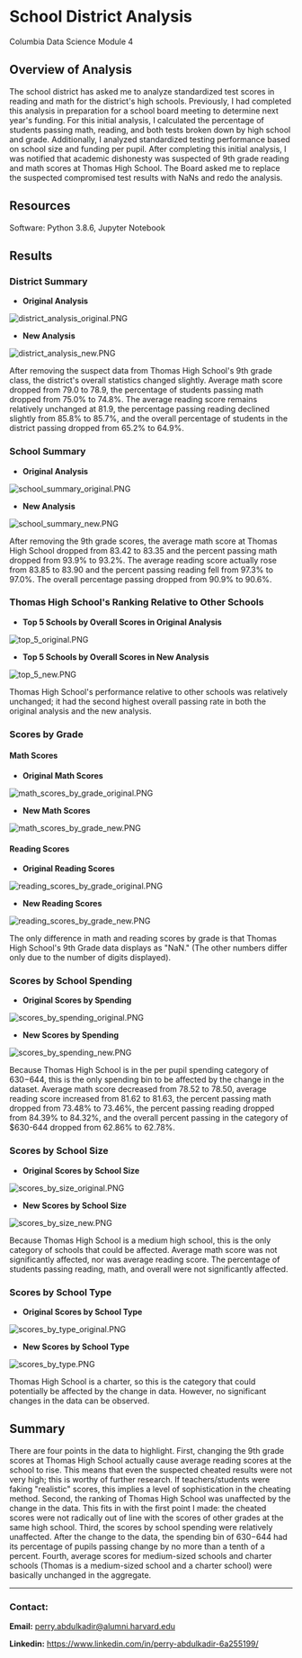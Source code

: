 # School District Analysis
Columbia Data Science Module 4
## Overview of Analysis

The school district has asked me to analyze standardized test scores in reading and math for the district's high schools. Previously, I had completed this analysis in preparation for a school board meeting to determine next year's funding. For this initial analysis, I calculated the percentage of students passing math, reading, and both tests broken down by high school and grade. Additionally, I analyzed standardized testing performance based on school size and funding per pupil. After completing this initial analysis, I was notified that academic dishonesty was suspected of 9th grade reading and math scores at Thomas High School. The Board asked me to replace the suspected compromised test results with NaNs and redo the analysis.

## Resources
Software: Python 3.8.6, Jupyter Notebook

## Results

### District Summary
* **Original Analysis**

![district_analysis_original.PNG](Resources/district_analysis_original.PNG) 

* **New Analysis**

![district_analysis_new.PNG](Resources/district_analysis_new.PNG) 

After removing the suspect data from Thomas High School's 9th grade class, the district's overall statistics changed slightly. Average math score dropped from 79.0 to 78.9, the percentage of students passing math dropped from 75.0% to 74.8%. The average reading score remains relatively unchanged at 81.9, the percentage passing reading declined slightly from 85.8% to 85.7%, and the overall percentage of students in the district passing dropped from 65.2% to 64.9%.

### School Summary
* **Original Analysis**

![school_summary_original.PNG](Resources/school_summary_original.PNG) 

* **New Analysis**

![school_summary_new.PNG](Resources/school_summary_new.PNG) 

After removing the 9th grade scores, the average math score at Thomas High School dropped from 83.42 to 83.35 and the percent passing math dropped from 93.9% to 93.2%. The average reading score actually rose from 83.85 to 83.90 and the percent passing reading fell from 97.3% to 97.0%. The overall percentage passing dropped from 90.9% to 90.6%.

### Thomas High School's Ranking Relative to Other Schools

* **Top 5 Schools by Overall Scores in Original Analysis**

![top_5_original.PNG](Resources/top_5_original.PNG) 

* **Top 5 Schools by Overall Scores in New Analysis**

![top_5_new.PNG](Resources/top_5_new.PNG) 

Thomas High School's performance relative to other schools was relatively unchanged; it had the second highest overall passing rate in both the original analysis and the new analysis.

### Scores by Grade

#### Math Scores

* **Original Math Scores**

![math_scores_by_grade_original.PNG](Resources/math_scores_by_grade_original.PNG) 

* **New Math Scores**

![math_scores_by_grade_new.PNG](Resources/math_scores_by_grade_new.PNG) 

#### Reading Scores

* **Original Reading Scores**

![reading_scores_by_grade_original.PNG](Resources/reading_scores_by_grade_original.PNG)

* **New Reading Scores**

![reading_scores_by_grade_new.PNG](Resources/reading_scores_by_grade_new.PNG)  

The only difference in math and reading scores by grade is that Thomas High School's 9th Grade data displays as "NaN." (The other numbers differ only due to the number of digits displayed).

### Scores by School Spending
* **Original Scores by Spending**

![scores_by_spending_original.PNG](Resources/scores_by_spending_original.PNG)  

* **New Scores by Spending**

![scores_by_spending_new.PNG](Resources/scores_by_spending_new.PNG)  

Because Thomas High School is in the per pupil spending category of $630-$644, this is the only spending bin to be affected by the change in the dataset. Average math score decreased from 78.52 to 78.50, average reading score increased from 81.62 to 81.63, the percent passing math dropped from 73.48% to 73.46%, the percent passing reading dropped from 84.39% to 84.32%, and the overall percent passing in the category of $630-644 dropped from 62.86% to 62.78%.

### Scores by School Size

* **Original Scores by School Size**

![scores_by_size_original.PNG](Resources/scores_by_size_original.PNG)  

* **New Scores by School Size**

![scores_by_size_new.PNG](Resources/scores_by_size_new.PNG) 

Because Thomas High School is a medium high school, this is the only category of schools that could be affected. Average math score was not significantly affected, nor was average reading score. The percentage of students passing reading, math, and overall were not significantly affected.

### Scores by School Type

* **Original Scores by School Type**

![scores_by_type_original.PNG](Resources/scores_by_type_original.PNG)  

* **New Scores by School Type**

![scores_by_type.PNG](Resources/scores_by_type.PNG)  

Thomas High School is a charter, so this is the category that could potentially be affected by the change in data. However, no significant changes in the data can be observed. 


## Summary
There are four points in the data to highlight. First, changing the 9th grade scores at Thomas High School actually cause average reading scores at the school to rise. This means that even the suspected cheated results were not very high; this is worthy of further research. If teachers/students were faking "realistic" scores, this implies a level of sophistication in the cheating method. Second, the ranking of Thomas High School was unaffected by the change in the data. This fits in with the first point I made: the cheated scores were not radically out of line with the scores of other grades at the same high school. Third, the scores by school spending were relatively unaffected. After the change to the data, the spending bin of $630-$644 had its percentage of pupils passing change by no more than a tenth of a percent. Fourth, average scores for medium-sized schools and charter schools (Thomas is a medium-sized school and a charter school) were basically unchanged in the aggregate. 


-----

### **Contact:**

**Email:** perry.abdulkadir@alumni.harvard.edu

**Linkedin:** https://www.linkedin.com/in/perry-abdulkadir-6a255199/

